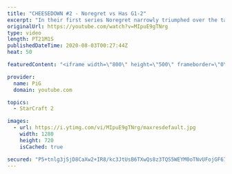 ```yaml
---
title: "CHEESEDOWN #2 - Noregret vs Has G1-2"
excerpt: "In their first series Noregret narrowly triumphed over the taiwanese player. Now Has will have to unholster every cannon and proxy dark shrine in his arsenal to bring it back and fight for the title. I’m also bloody curious to see if chronoboost makes up for the lack of a MSC when a match is full on"
originalUrl: https://youtube.com/watch?v=MIpuE9gTNrg
type: video
length: PT21M1S
publishedDateTime: 2020-08-03T00:27:44Z
heat: 50

featuredContent: "<iframe width=\"800\" height=\"500\" frameborder=\"0\" src=\"https://www.youtube.com/embed/MIpuE9gTNrg\" allow=\"accelerometer; autoplay; encrypted-media; gyroscope; picture-in-picture\" allowfullscreen></iframe>"

provider:
  name: PiG
  domain: youtube.com

topics:
  - StarCraft 2

images:
  - url: https://i.ytimg.com/vi/MIpuE9gTNrg/maxresdefault.jpg
    width: 1280
    height: 720
    isCached: true

secured: "P5+tnlg3jSjD8CaXw2+IR8/kc3JtUsB6TXwQs8z3TQS5WEYM0oTNvUFojGF671D3tsofVxKn+cLH9QLQ41hYQrzy91ZUOZqmRWkxZlM+HVDdQXT7r05hoGiT3hgp6uW+xmaqmSoOiXThgj2VHiAgC/jHZOTlW98IIBKw5nfvemRb7KV0gERCYe9qQpXcGK1atWyRt91ld+Az78G0nXqIF1oZulYgh1AvmVsTq4BZUWqal4lO85+NODlywdLDiKtGKRyADengMVuDHL9gdqP8HtrE93XpCnHWRSpWLqeKpdy0sOmB6gfw8dsPxN9TXeYQTQ/lsYnjnrDrgMHV08wzNAoyWw/a3o7K16ze2TB0Djg67OleIeMCO9pKwznXNqr8o8c3pu4a2flT/hUnWWuZAKoJdAqq6PBL4P3PJj7Eg0g=;qmndShnw/iRL6ySyniAA0g=="
---
```



